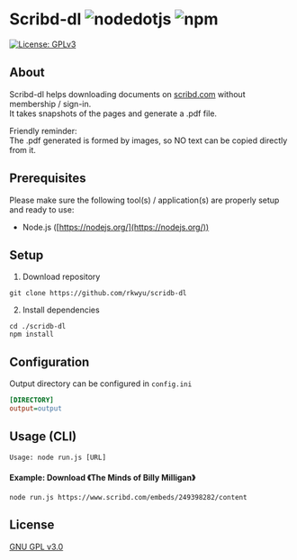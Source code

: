 # Scribd-dl ![nodedotjs](https://img.shields.io/badge/node.js-v21.6.1-339933.svg?style=flat&logo=nodedotjs&logoColor=white) ![npm](https://img.shields.io/badge/npm-10.2.4-dc2c35.svg?style=flat&logo=npm&logoColor=white)
[![License: GPLv3](https://img.shields.io/badge/License-GPLv3-blue.svg)](https://www.gnu.org/licenses/gpl-3.0)

## About ##
Scribd-dl helps downloading documents on [scribd.com](https://www.scribd.com/) without membership / sign-in.  
It takes snapshots of the pages and generate a .pdf file.  

Friendly reminder:  
The .pdf generated is formed by images, so NO text can be copied directly from it.  

## Prerequisites ##
Please make sure the following tool(s) / application(s) are properly setup and ready to use:
- Node.js ([https://nodejs.org/](https://nodejs.org/))

## Setup ##
1. Download repository  
```console
git clone https://github.com/rkwyu/scridb-dl
```
2. Install dependencies
```console
cd ./scridb-dl
npm install
```

## Configuration ##
Output directory can be configured in `config.ini`
```ini
[DIRECTORY]
output=output
```

## Usage (CLI) ##
```console
Usage: node run.js [URL]  
```

#### Example: Download 《The Minds of Billy Milligan》 ####
```console
node run.js https://www.scribd.com/embeds/249398282/content
```

## License ##
[GNU GPL v3.0](LICENSE.md)
